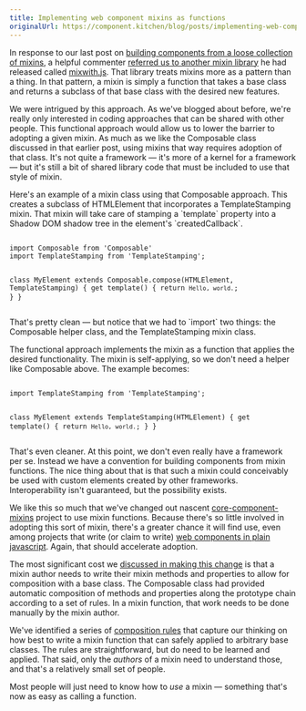 ```yaml
---
title: Implementing web component mixins as functions
originalUrl: https://component.kitchen/blog/posts/implementing-web-component-mixins-as-functions
---
```


<p>
  In response to our last post on
  <a href="/blog/posts/building-web-components-from-a-loose-framework-of-mixins"
    >building components from a loose collection of mixins</a
  >, a helpful commenter
  <a href="https://plus.google.com/+JanMiksovsky/posts/bFBBGB8kEs8"
    >referred us to another mixin library</a
  >
  he had released called
  <a href="https://github.com/justinfagnani/mixwith.js">mixwith.js</a>. That
  library treats mixins more as a pattern than a thing. In that pattern, a mixin
  is simply a function that takes a base class and returns a subclass of that
  base class with the desired new features.
</p>
<p>
  We were intrigued by this approach. As we've blogged about before, we're
  really only interested in coding approaches that can be shared with other
  people. This functional approach would allow us to lower the barrier to
  adopting a given mixin. As much as we like the Composable class discussed in
  that earlier post, using mixins that way requires adoption of that class. It's
  not quite a framework — it's more of a kernel for a framework — but it's still
  a bit of shared library code that must be included to use that style of mixin.
</p>
<p>
  Here's an example of a mixin class using that Composable approach. This
  creates a subclass of HTMLElement that incorporates a TemplateStamping mixin.
  That mixin will take care of stamping a `template` property into a Shadow DOM
  shadow tree in the element's `createdCallback`.
</p>
<pre>
<code>
import Composable from 'Composable'
import TemplateStamping from 'TemplateStamping';

class MyElement extends Composable.compose(HTMLElement, TemplateStamping) {
  get template() {
    return `Hello, world.`;
  }
}
</code>
</pre>
<p>
  That's pretty clean — but notice that we had to `import` two things: the
  Composable helper class, and the TemplateStamping mixin class.
</p>
<p>
  The functional approach implements the mixin as a function that applies the
  desired functionality. The mixin is self-applying, so we don't need a helper
  like Composable above. The example becomes:
</p>
<pre>
<code>
import TemplateStamping from 'TemplateStamping';

class MyElement extends TemplateStamping(HTMLElement) {
  get template() {
    return `Hello, world.`;
  }
}
</code>
</pre>
<p>
  That's even cleaner. At this point, we don't even really have a framework per
  se. Instead we have a convention for building components from mixin functions.
  The nice thing about that is that such a mixin could conceivably be used with
  custom elements created by other frameworks. Interoperability isn't
  guaranteed, but the possibility exists.
</p>
<p>
  We like this so much that we've changed out nascent
  <a href="https://github.com/ComponentKitchen/core-component-mixins"
    >core-component-mixins</a
  >
  project to use mixin functions. Because there's so little involved in adopting
  this sort of mixin, there's a greater chance it will find use, even among
  projects that write (or claim to write)
  <a
    href="/posts/2015/10-26-nobody-writes-production-web-components-in-vanilla-js-so-using-a-framework-makes-total-sense.html"
    >web components in plain javascript</a
  >. Again, that should accelerate adoption.
</p>
<p>
  The most significant cost we
  <a href="https://github.com/ComponentKitchen/core-component-mixins/issues/1"
    >discussed in making this change</a
  >
  is that a mixin author needs to write their mixin methods and properties to
  allow for composition with a base class. The Composable class had provided
  automatic composition of methods and properties along the prototype chain
  according to a set of rules. In a mixin function, that work needs to be done
  manually by the mixin author.
</p>
<p>
  We've identified a series of
  <a
    href="https://github.com/ComponentKitchen/core-component-mixins/blob/master/Composition%20Rules.md"
    >composition rules</a
  >
  that capture our thinking on how best to write a mixin function that can
  safely applied to arbitrary base classes. The rules are straightforward, but
  do need to be learned and applied. That said, only the <em>authors</em> of a
  mixin need to understand those, and that's a relatively small set of people.
</p>
<p>
  Most people will just need to know how to <em>use</em> a mixin — something
  that's now as easy as calling a function.
</p>
